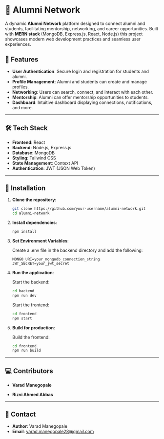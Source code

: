 # 🏫 Alumni Network

A dynamic **Alumni Network** platform designed to connect alumni and students, facilitating mentorship, networking, and career opportunities. Built with **MERN stack** (MongoDB, Express.js, React, Node.js) this project showcases modern web development practices and seamless user experiences.

## 🚀 Features

- **User Authentication**: Secure login and registration for students and alumni.
- **Profile Management**: Alumni and students can create and manage profiles.
- **Networking**: Users can search, connect, and interact with each other.
- **Mentorship**: Alumni can offer mentorship opportunities to students.
- **Dashboard**: Intuitive dashboard displaying connections, notifications, and more.

---

## 🛠️ Tech Stack

- **Frontend**: React
- **Backend**: Node.js, Express.js
- **Database**: MongoDB
- **Styling**: Tailwind CSS
- **State Management**: Context API
- **Authentication**: JWT (JSON Web Token)

---

## 🌟 Installation

1. **Clone the repository**:
   ```bash
   git clone https://github.com/your-username/alumni-network.git
   cd alumni-network
   ```

2. **Install dependencies**:

   ```bash
   npm install
   ```

3. **Set Environment Variables**:

   Create a .env file in the backend directory and add the following:
     ```
     MONGO_URI=your_mongodb_connection_string
     JWT_SECRET=your_jwt_secret
     ```

5. **Run the application**:

   Start the backend:
   ```bash
   cd backend
   npm run dev
   ```

   Start the frontend:
   ```bash
   cd frontend
   npm start
   ```

6. **Build for production**:

   Build the frontend:
   ```bash
   cd frontend
   npm run build
   ```

---

## 💻 Contributors

- **Varad Manegopale**  

- **Rizvi Ahmed Abbas**
  
---

## 📧 Contact

- **Author**: Varad Manegopale  
- **Email**: varad.manegopale28@gmail.com 
